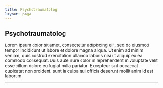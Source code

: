 ```yaml
---
title: Psychotraumatolog
layout: page
---
```

<div class="col-lg-12 text-center mb-5">
	<h2 class="section-heading text-uppercase">Psychotraumatolog</h2>
</div>

Lorem ipsum dolor sit amet, consectetur adipiscing elit, sed do eiusmod tempor incididunt ut labore et dolore magna aliqua. Ut enim ad minim veniam, quis nostrud exercitation ullamco laboris nisi ut aliquip ex ea commodo consequat. Duis aute irure dolor in reprehenderit in voluptate velit esse cillum dolore eu fugiat nulla pariatur. Excepteur sint occaecat cupidatat non proident, sunt in culpa qui officia deserunt mollit anim id est laborum

---



